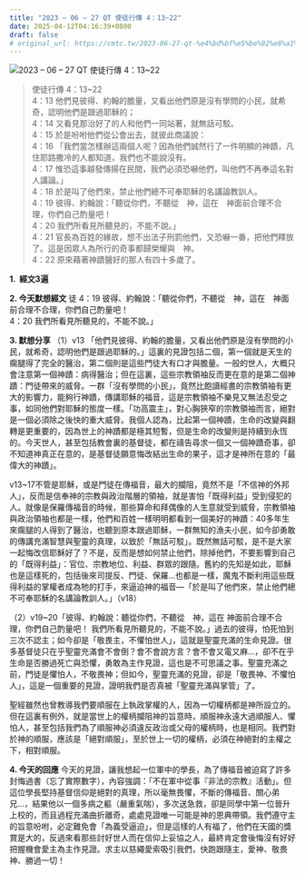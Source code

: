 ```yaml
---
title: "2023 – 06 – 27 QT 使徒行傳 4：13~22"
date: 2025-04-12T04:16:39+0800
draft: false
# original_url: https://cmtc.tw/2023-06-27-qt-%e4%bd%bf%e5%be%92%e8%a1%8c%e5%82%b3-4%ef%bc%9a1322
---
```


![2023 – 06 – 27 QT 使徒行傳 4：13\~22](/images/qt.jpg  "2023 – 06 – 27 QT 使徒行傳 4：13\~22")

> 使徒行傳 4：13\~22  
> 4：13 他們見彼得、約翰的膽量，又看出他們原是沒有學問的小民，就希奇，認明他們是跟過耶穌的；  
> 4：14 又看見那治好了的人和他們一同站著，就無話可駁。  
> 4：15 於是吩咐他們從公會出去，就彼此商議說：  
> 4：16 「我們當怎樣辦這兩個人呢？因為他們誠然行了一件明顯的神蹟，凡住耶路撒冷的人都知道，我們也不能說沒有。  
> 4：17 惟恐這事越發傳揚在民間，我們必須恐嚇他們，叫他們不再奉這名對人講論。」  
> 4：18 於是叫了他們來，禁止他們總不可奉耶穌的名講論教訓人。  
> 4：19 彼得、約翰說：「聽從你們，不聽從　神，這在　神面前合理不合理，你們自己酌量吧！  
> 4：20 我們所看見所聽見的，不能不說。」  
> 4：21 官長為百姓的緣故，想不出法子刑罰他們，又恐嚇一番，把他們釋放了。這是因眾人為所行的奇事都歸榮耀與　神。  
> 4：22 原來藉著神蹟醫好的那人有四十多歲了。

**1.  經文3遍**

**2. 今天默想經文**
徒 4：19 彼得、約翰說：「聽從你們，不聽從　神，這在　神面前合理不合理，你們自己酌量吧！  
4：20 我們所看見所聽見的，不能不說。」

**3. 默想分享**
（1）v13 「他們見彼得、約翰的膽量，又看出他們原是沒有學問的小民，就希奇，認明他們是跟過耶穌的。」這裏的見證包括二個，第一個就是天生的瘸腿得了完全的醫治，第二個則是這些門徒大有口才與膽量。一般的世人，大概只會注意第一個神蹟：病得醫治；但在這裏，這些宗教領袖反而更在意的是第二個神蹟：門徒帶來的威脅。一群「沒有學問的小民」，竟然比飽讀經書的宗教領袖有更大的影響力，能夠行神蹟，傳講耶穌的福音，這是宗教領袖不樂見又無法忍受之事，如同他們對耶穌的態度一樣。「功高震主」，對心胸狹窄的宗教領袖而言，絕對是一個必須除之後快的重大威脅。我個人認為，比起第一個神蹟，生命的改變與翻轉是更重要的，因為世上的神蹟都是極其短暫，但是生命的改變則是持續到永恆的。今天世人，甚至包括教會裏的基督徒，都在禱告尋求一個又一個神蹟奇事，卻不知道神真正在意的，是基督徒願意悔改結出生命的果子，這才是神所在意的「最偉大的神蹟」。

v13\~17不管是耶穌，或是門徒在傳福音，最大的攔阻，竟然不是「不信神的外邦人」，反而是信奉神的宗教與政治階層的領袖，就是害怕「既得利益」受到侵犯的人。就像是保羅傳福音的時候，那些算命和拜偶像的人生意就受到威脅，宗教領袖與政治領袖也都是一樣，他們和百姓一樣明明都看到一個美好的神蹟：40多年生來瘸腿的人得到了醫治，也聽到原本跟過耶穌，一群無知的漁夫小民，如今卻勇敢的傳講充滿智慧與聖靈的真理，以致於「無話可駁」。既然無話可駁，是不是大家一起悔改信耶穌好了？不是，反而是想如何禁止他們，除掉他們，不要影響到自己的「既得利益」：官位、宗教地位、利益、群眾的跟隨。舊約的先知是如此，耶穌也是這樣死的，包括後來司提反、門徒、保羅…也都是一樣，魔鬼不斷利用這些既得利益的掌權者成為牠的打手，來逼迫神的福音—「於是叫了他們來，禁止他們總不可奉耶穌的名講論教訓人。」（v18）

（2）v19\~20「彼得、約翰說：聽從你們，不聽從　神，這在 神面前合理不合理，你們自己酌量吧！ 我們所看見所聽見的，不能不說。」過去的彼得，怕死怕到三次不認主；如今卻是「敬畏主，不懼怕世人」，這就是聖靈充滿的生命見證。很多基督徒只在乎聖靈充滿會不會倒？會不會說方言？會不會又電又麻…，卻不在乎生命是否勝過死亡與恐懼，勇敢為主作見證，這也是不可思議之事。聖靈充滿之前，門徒是懼怕人，不敬畏神；但如今，聖靈充滿的見證，卻是「敬畏神、不懼怕人」，這是一個重要的見證，證明我們是否真被「聖靈充滿與掌管」了。

聖經雖然也曾教導我們要順服在上執政掌權的人，因為一切權柄都是神所設立的。但在這裏有例外，就是當世上的權柄攔阻神的旨意時，順服神永遠大過順服人、懼怕人，甚至包括我們為了順服神必須違反政治或父母的權柄時，也是相同。我們對於神的順服，應該是「絕對順服」，至於世上一切的權柄，必須在神絕對的主權之下，相對順服。

**4. 今天的回應**
今天的見證，讓我想起一位軍中的學長，為了傳福音被迫寫了許多封悔過書（忘了實際數字），內容強調：「不在軍中從事『非法的宗教』活動」。但這位學長堅持基督信仰是絕對的真理，所以毫無畏懼，不斷的傳福音、關心弟兄…，結果他以一個多病之軀（嚴重氣喘），多次送急救，卻是同學中第一位晉升上校的，而且過程充滿曲折離奇，處處見證唯一可能是神的恩典帶領。我們遵守主的旨意吩咐，必定難免會「為義受逼迫」，但是這樣的人有福了，他們在天國的獎賞是大的，反過來看那些討好世人而在信仰上妥協之人，最終肯定會後悔沒有好好把握機會愛主為主作見證。求主以慈繩愛索吸引我們，快跑跟隨主，愛神、敬畏神、勝過一切！
